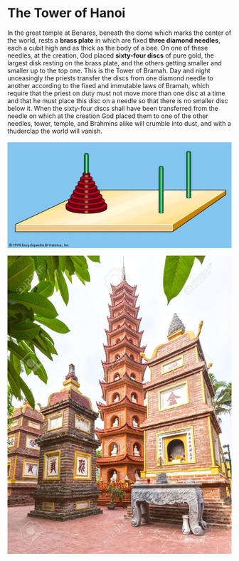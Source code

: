 # The Tower of Hanoi

In the great temple at Benares, beneath the dome which marks the center
of the world, rests a **brass plate** in which are fixed **three diamond needles**,
each a cubit high and as thick as the body of a bee. On one of these
needles, at the creation, God placed **sixty-four discs** of pure gold, the
largest disk resting on the brass plate, and the others getting smaller and
smaller up to the top one. This is the Tower of Bramah. Day and night
unceasingly the priests transfer the discs from one diamond needle to
another according to the fixed and immutable laws of Bramah, which
require that the priest on duty must not move more than one disc at a time
and that he must place this disc on a needle so that there is no smaller disc
below it. When the sixty-four discs shall have been transferred from the
needle on which at the creation God placed them to one of the other
needles, tower, temple, and Brahmins alike will crumble into dust, and with
a thuderclap the world will vanish.<br><br>
!["hanoi pagoda"](assets/Tower-of-Hanoi-puzzle.jpg)

!["hanoi pagoda"](assets/hanoi_pagoda.jpg)